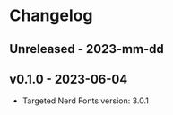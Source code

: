 # Changelog

## Unreleased - 2023-mm-dd

## v0.1.0 - 2023-06-04

- Targeted Nerd Fonts version: 3.0.1
